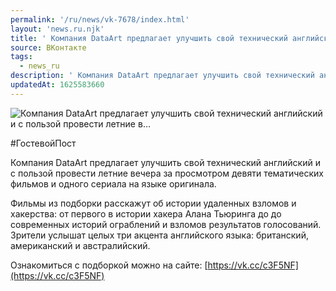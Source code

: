 ```yaml
---
permalink: '/ru/news/vk-7678/index.html'
layout: 'news.ru.njk'
title: ' Компания DataArt предлагает улучшить свой технический английский и с пользой провести летние в…'
source: ВКонтакте
tags:
  - news_ru
description: ' Компания DataArt предлагает улучшить свой технический английский и с пользой провести летние в…'
updatedAt: 1625583660
---
```

![ Компания DataArt предлагает улучшить свой технический английский и с пользой провести летние в…](https://sun9-41.userapi.com/sun9-86/impg/y2kYC4uvbgisjpuJwEKOqbrhpC3YbbuXP7kSSQ/dtukWDH2WJo.jpg?size=1280x747&quality=96&sign=0f1a3adc3c923bd5d9368e7d6989f382&c_uniq_tag=VsR7OXqCSWqFouD4HCyGc6v8M-gIN0esStye-0om5bk&type=album)

#ГостевойПост

Компания DataArt предлагает улучшить свой технический английский и с пользой провести летние вечера за просмотром девяти тематических фильмов и одного сериала на языке оригинала.

Фильмы из подборки расскажут об истории удаленных взломов и хакерства: от первого в истории хакера Алана Тьюринга до до современных историй ограблений и взломов результатов голосований. Зрители услышат целых три акцента английского языка: британский, американский и австралийский.

Ознакомиться с подборкой можно на сайте: [https://vk.cc/c3F5NF](https://vk.cc/c3F5NF)
